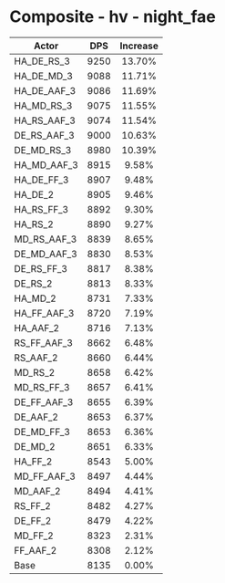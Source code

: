 # Composite - hv - night_fae
| Actor | DPS | Increase |
|---|:---:|:---:|
|HA_DE_RS_3|9250|13.70%|
|HA_DE_MD_3|9088|11.71%|
|HA_DE_AAF_3|9086|11.69%|
|HA_MD_RS_3|9075|11.55%|
|HA_RS_AAF_3|9074|11.54%|
|DE_RS_AAF_3|9000|10.63%|
|DE_MD_RS_3|8980|10.39%|
|HA_MD_AAF_3|8915|9.58%|
|HA_DE_FF_3|8907|9.48%|
|HA_DE_2|8905|9.46%|
|HA_RS_FF_3|8892|9.30%|
|HA_RS_2|8890|9.27%|
|MD_RS_AAF_3|8839|8.65%|
|DE_MD_AAF_3|8830|8.53%|
|DE_RS_FF_3|8817|8.38%|
|DE_RS_2|8813|8.33%|
|HA_MD_2|8731|7.33%|
|HA_FF_AAF_3|8720|7.19%|
|HA_AAF_2|8716|7.13%|
|RS_FF_AAF_3|8662|6.48%|
|RS_AAF_2|8660|6.44%|
|MD_RS_2|8658|6.42%|
|MD_RS_FF_3|8657|6.41%|
|DE_FF_AAF_3|8655|6.39%|
|DE_AAF_2|8653|6.37%|
|DE_MD_FF_3|8653|6.36%|
|DE_MD_2|8651|6.33%|
|HA_FF_2|8543|5.00%|
|MD_FF_AAF_3|8497|4.44%|
|MD_AAF_2|8494|4.41%|
|RS_FF_2|8482|4.27%|
|DE_FF_2|8479|4.22%|
|MD_FF_2|8323|2.31%|
|FF_AAF_2|8308|2.12%|
|Base|8135|0.00%|
